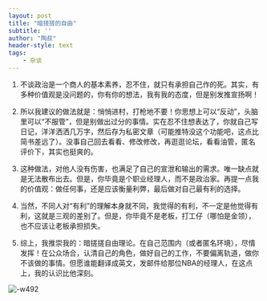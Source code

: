 ```yaml
---
layout: post
title: "暗搓搓的自由"
subtitle: ''
author: "陶叔"
header-style: text
tags:
    - 杂谈
---
```


1. 不谈政治是一个商人的基本素养，忍不住，就只有承担自己作的死。其实，有多种价值观是没问题的，你有你的想法，我有我的态度，但是别发推宣扬啊！

2. 所以我建议的做法就是：悄悄进村，打枪地不要！你思想上可以“反动”，头脑里可以“不服管”，但是别做出过分的事情。实在忍不住想表达了，你就自己写日记，洋洋洒洒几万字，然后存为私密文章（可能推特没这个功能吧，这点比简书差远了）。没事自己回去看看、修改修改，再逛逛论坛，看看油管，匿名评价下，其实也挺爽的。

3. 这种做法，对他人没有伤害，也满足了自己的宣泄和输出的需求。唯一缺点就是无法散布出去。但是，你毕竟是个职业经理人，而不是政治家。再提一点我的价值观：做任何事，还是应该衡量利弊，最后做对自己最有利的选择。

4. 当然，不同人对“有利”的理解本身就不同，我觉得的有利，不一定是他觉得有利，这就是三观的差别了。但是，你毕竟不是老板，打工仔（哪怕是金领），也不应该让老板承担损失。

5. 综上，我推崇我的：暗搓搓自由理论。在自己范围内（或者匿名环境），尽情发挥！在公众场合，认清自己的角色，做好自己的工作，不要偏离轨道，做你不该做的事情。﻿但愿谁能翻译成英文，发邮件给那位NBA的经理人，在这点上，我的认识比他深刻。

![-w492](https://tjj006-1302037511.cos.ap-shanghai.myqcloud.com/2020/05/17/15896972161252.jpg)
